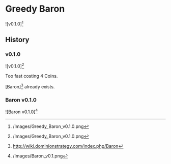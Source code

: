 # Greedy Baron

![v0.1.0][^v0.1.0]

## History

### v0.1.0

![v0.1.0][^v0.1.0]

Too fast costing 4 Coins.

[Baron][^Baron] already exists.

### Baron v0.1.0

![Baron v0.1.0][^Baron v0.1.0]

[^v0.1.0]: /Images/Greedy_Baron_v0.1.0.png
[^Baron v0.1.0]: /Images/Baron_v0.1.png
[^Baron]: http://wiki.dominionstrategy.com/index.php/Baron
